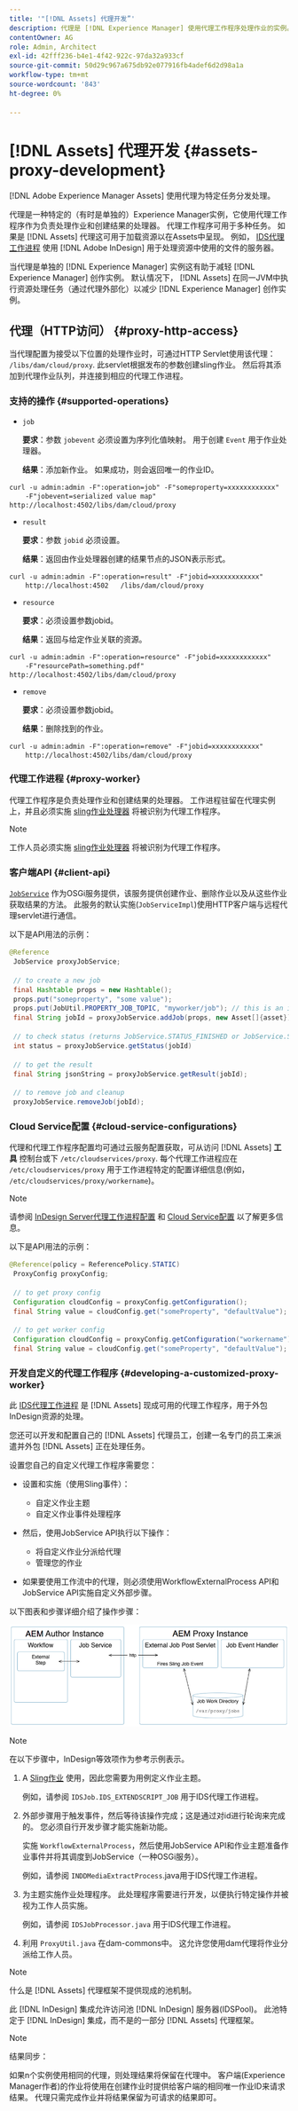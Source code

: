 ```yaml
---
title: '"[!DNL Assets] 代理开发”'
description: 代理是 [!DNL Experience Manager] 使用代理工作程序处理作业的实例。 了解如何配置 [!DNL Experience Manager] 代理、支持的操作、代理组件以及如何开发自定义代理工作程序。
contentOwner: AG
role: Admin, Architect
exl-id: 42fff236-b4e1-4f42-922c-97da32a933cf
source-git-commit: 50d29c967a675db92e077916fb4adef6d2d98a1a
workflow-type: tm+mt
source-wordcount: '843'
ht-degree: 0%

---
```


# [!DNL Assets] 代理开发 {#assets-proxy-development}

[!DNL Adobe Experience Manager Assets] 使用代理为特定任务分发处理。

代理是一种特定的（有时是单独的）Experience Manager实例，它使用代理工作程序作为负责处理作业和创建结果的处理器。 代理工作程序可用于多种任务。 如果是 [!DNL Assets] 代理这可用于加载资源以在Assets中呈现。 例如， [IDS代理工作进程](indesign.md) 使用 [!DNL Adobe InDesign] 用于处理资源中使用的文件的服务器。

当代理是单独的 [!DNL Experience Manager] 实例这有助于减轻 [!DNL Experience Manager] 创作实例。 默认情况下， [!DNL Assets] 在同一JVM中执行资源处理任务（通过代理外部化）以减少 [!DNL Experience Manager] 创作实例。

## 代理（HTTP访问） {#proxy-http-access}

当代理配置为接受以下位置的处理作业时，可通过HTTP Servlet使用该代理： `/libs/dam/cloud/proxy`. 此servlet根据发布的参数创建sling作业。 然后将其添加到代理作业队列，并连接到相应的代理工作进程。

### 支持的操作 {#supported-operations}

* `job`

  **要求**：参数 `jobevent` 必须设置为序列化值映射。 用于创建 `Event` 用于作业处理器。

  **结果**：添加新作业。 如果成功，则会返回唯一的作业ID。

```shell
curl -u admin:admin -F":operation=job" -F"someproperty=xxxxxxxxxxxx"
    -F"jobevent=serialized value map" http://localhost:4502/libs/dam/cloud/proxy
```

* `result`

  **要求**：参数 `jobid` 必须设置。

  **结果**：返回由作业处理器创建的结果节点的JSON表示形式。

```shell
curl -u admin:admin -F":operation=result" -F"jobid=xxxxxxxxxxxx"
    http://localhost:4502   /libs/dam/cloud/proxy
```

* `resource`

  **要求**：必须设置参数jobid。

  **结果**：返回与给定作业关联的资源。

```shell
curl -u admin:admin -F":operation=resource" -F"jobid=xxxxxxxxxxxx"
    -F"resourcePath=something.pdf" http://localhost:4502/libs/dam/cloud/proxy
```

* `remove`

  **要求**：必须设置参数jobid。

  **结果**：删除找到的作业。

```shell
curl -u admin:admin -F":operation=remove" -F"jobid=xxxxxxxxxxxx"
    http://localhost:4502/libs/dam/cloud/proxy
```

### 代理工作进程 {#proxy-worker}

代理工作程序是负责处理作业和创建结果的处理器。 工作进程驻留在代理实例上，并且必须实施 [sling作业处理器](https://sling.apache.org/site/eventing-and-jobs.html) 将被识别为代理工作程序。

>[!NOTE]
>
>工作人员必须实施 [sling作业处理器](https://sling.apache.org/site/eventing-and-jobs.html) 将被识别为代理工作程序。

### 客户端API {#client-api}

[`JobService`](https://helpx.adobe.com/experience-manager/6-5/sites/developing/using/reference-materials/javadoc/index.html) 作为OSGi服务提供，该服务提供创建作业、删除作业以及从这些作业获取结果的方法。 此服务的默认实施(`JobServiceImpl`)使用HTTP客户端与远程代理servlet进行通信。

以下是API用法的示例：

```java
@Reference
 JobService proxyJobService;

 // to create a new job
 final Hashtable props = new Hashtable();
 props.put("someproperty", "some value");
 props.put(JobUtil.PROPERTY_JOB_TOPIC, "myworker/job"); // this is an identifier of the worker
 final String jobId = proxyJobService.addJob(props, new Asset[]{asset});

 // to check status (returns JobService.STATUS_FINISHED or JobService.STATUS_INPROGRESS)
 int status = proxyJobService.getStatus(jobId)

 // to get the result
 final String jsonString = proxyJobService.getResult(jobId);

 // to remove job and cleanup
 proxyJobService.removeJob(jobId);
```

### Cloud Service配置 {#cloud-service-configurations}

<!-- TBD: Cannot find com.day.cq.dam.api.proxy at https://helpx.adobe.com/experience-manager/6-5/sites/developing/using/reference-materials/javadoc/index.html which were generated in May 2020. Hiding this broken link for now.
>[!NOTE]
>
>Reference documentation for the proxy API is available under [`com.day.cq.dam.api.proxy`](https://helpx.adobe.com/experience-manager/6-5/sites/developing/using/reference-materials/javadoc/com/day/cq/dam/api/proxy/package-summary.html).
-->

代理和代理工作程序配置均可通过云服务配置获取，可从访问 [!DNL Assets] **工具** 控制台或下 `/etc/cloudservices/proxy`. 每个代理工作进程应在 `/etc/cloudservices/proxy` 用于工作进程特定的配置详细信息(例如， `/etc/cloudservices/proxy/workername`)。

>[!NOTE]
>
>请参阅 [InDesign Server代理工作进程配置](indesign.md#configuring-the-proxy-worker-for-indesign-server) 和 [Cloud Service配置](../sites-developing/extending-cloud-config.md) 以了解更多信息。

以下是API用法的示例：

```java
@Reference(policy = ReferencePolicy.STATIC)
 ProxyConfig proxyConfig;

 // to get proxy config
 Configuration cloudConfig = proxyConfig.getConfiguration();
 final String value = cloudConfig.get("someProperty", "defaultValue");

 // to get worker config
 Configuration cloudConfig = proxyConfig.getConfiguration("workername");
 final String value = cloudConfig.get("someProperty", "defaultValue");
```

### 开发自定义的代理工作程序 {#developing-a-customized-proxy-worker}

此 [IDS代理工作进程](indesign.md) 是 [!DNL Assets] 现成可用的代理工作程序，用于外包InDesign资源的处理。

您还可以开发和配置自己的 [!DNL Assets] 代理员工，创建一名专门的员工来派遣并外包 [!DNL Assets] 正在处理任务。

设置您自己的自定义代理工作程序需要您：

* 设置和实施（使用Sling事件）：

   * 自定义作业主题
   * 自定义作业事件处理程序

* 然后，使用JobService API执行以下操作：

   * 将自定义作业分派给代理
   * 管理您的作业

* 如果要使用工作流中的代理，则必须使用WorkflowExternalProcess API和JobService API实施自定义外部步骤。

以下图表和步骤详细介绍了操作步骤：

![chlimage_1-249](assets/chlimage_1-249.png)

>[!NOTE]
>
>在以下步骤中，InDesign等效项作为参考示例表示。

1. A [Sling作业](https://sling.apache.org/site/eventing-and-jobs.html) 使用，因此您需要为用例定义作业主题。

   例如，请参阅 `IDSJob.IDS_EXTENDSCRIPT_JOB` 用于IDS代理工作进程。

1. 外部步骤用于触发事件，然后等待该操作完成；这是通过对id进行轮询来完成的。 您必须自行开发步骤才能实施新功能。

   实施 `WorkflowExternalProcess`，然后使用JobService API和作业主题准备作业事件并将其调度到JobService（一种OSGi服务）。

   例如，请参阅 `INDDMediaExtractProcess`.java用于IDS代理工作进程。

1. 为主题实施作业处理程序。 此处理程序需要进行开发，以便执行特定操作并被视为工作人员实施。

   例如，请参阅 `IDSJobProcessor.java` 用于IDS代理工作进程。

1. 利用 `ProxyUtil.java` 在dam-commons中。 这允许您使用dam代理将作业分派给工作人员。

>[!NOTE]
>
>什么是 [!DNL Assets] 代理框架不提供现成的池机制。
>
>此 [!DNL InDesign] 集成允许访问池 [!DNL InDesign] 服务器(IDSPool)。 此池特定于 [!DNL InDesign] 集成，而不是的一部分 [!DNL Assets] 代理框架。

>[!NOTE]
>
>结果同步：
>
>如果n个实例使用相同的代理，则处理结果将保留在代理中。 客户端(Experience Manager作者)的作业将使用在创建作业时提供给客户端的相同唯一作业ID来请求结果。 代理只需完成作业并将结果保留为可请求的结果即可。
